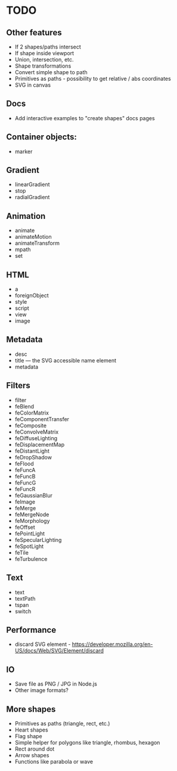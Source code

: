 # TODO

## Other features
- If 2 shapes/paths intersect
- If shape inside viewport
- Union, intersection, etc.
- Shape transformations
- Convert simple shape to path
- Primitives as paths - possibility to get relative / abs coordinates
- SVG in canvas

## Docs
- Add interactive examples to "create shapes" docs pages

## Container objects:
- marker

## Gradient
- linearGradient
- stop
- radialGradient

## Animation
- animate
- animateMotion
- animateTransform
- mpath
- set

## HTML
- a
- foreignObject
- style
- script
- view
- image

## Metadata
- desc
- title — the SVG accessible name element
- metadata

## Filters
- filter
- feBlend
- feColorMatrix
- feComponentTransfer
- feComposite
- feConvolveMatrix
- feDiffuseLighting
- feDisplacementMap
- feDistantLight
- feDropShadow
- feFlood
- feFuncA
- feFuncB
- feFuncG
- feFuncR
- feGaussianBlur
- feImage
- feMerge
- feMergeNode
- feMorphology
- feOffset
- fePointLight
- feSpecularLighting
- feSpotLight
- feTile
- feTurbulence

## Text
- text
- textPath
- tspan
- switch

## Performance
- discard SVG element - https://developer.mozilla.org/en-US/docs/Web/SVG/Element/discard

## IO
- Save file as PNG / JPG in Node.js
- Other image formats?

## More shapes
- Primitives as paths (triangle, rect, etc.)
- Heart shapes
- Flag shape
- Simple helper for polygons like triangle, rhombus, hexagon
- Rect around dot
- Arrow shapes
- Functions like parabola or wave

